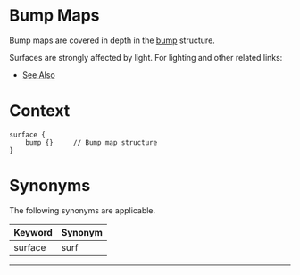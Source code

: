 <link rel="stylesheet" href="../assets/help.css"/>

[bump]: <../bump/bump.html>

# Bump Maps

Bump maps are covered in depth in the [bump][bump] structure.

Surfaces are strongly affected by light. For lighting and other
related links:

* [See Also](see-also.html)

# Context

```
surface {
    bump {}     // Bump map structure
}
```

# Synonyms

The following synonyms are applicable.

| Keyword | Synonym |
| - | - |
| surface | surf |

---
